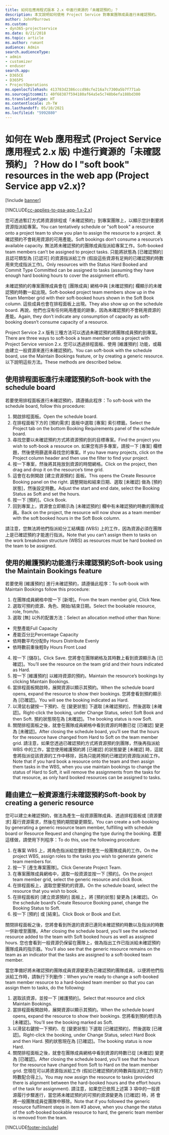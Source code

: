 ```yaml
---
title: 如何在應用程式版本 2.x 中進行資源的「未確認預約」？
description: 本文說明如何使用 Project Service 對專案團隊成員進行未確認預約。
author: JohnPBurrows
ms.custom:
- dyn365-projectservice
ms.date: 8/21/2018
ms.topic: article
ms.author: rumant
audience: Admin
search.audienceType:
- admin
- customizer
- enduser
search.app:
- D365CE
- D365PS
- ProjectOperations
ms.openlocfilehash: 413783d2386cccd98cfe216a7c7300a5b7f771ab
ms.sourcegitcommit: 40f68387f594180af64a5e5c748b6efa188bd300
ms.translationtype: HT
ms.contentlocale: zh-TW
ms.lasthandoff: 05/10/2021
ms.locfileid: "5992880"
---
```

# <a name="how-do-i-soft-book-resources-in-the-web-app-project-service-app-v2x"></a><span data-ttu-id="532e7-103">如何在 Web 應用程式 (Project Service 應用程式 2.x 版) 中進行資源的「未確認預約」？</span><span class="sxs-lookup"><span data-stu-id="532e7-103">How do I "soft book" resources in the web app (Project Service app v2.x)?</span></span>

[!include [banner](../includes/psa-now-project-operations.md)]

[!INCLUDE[cc-applies-to-psa-app-1.x-2.x](../includes/cc-applies-to-psa-app-1x-2x.md)]

<span data-ttu-id="532e7-104">您可透過暫訂方式將資源排程或「未確認預約」到專案團隊上，以顯示您計劃要將資源指派給專案。</span><span class="sxs-lookup"><span data-stu-id="532e7-104">You can tentatively schedule or "soft book" a resource onto a project team to show you plan to assign the resource to a project.</span></span> <span data-ttu-id="532e7-105">未確認預約不會耗用資源的可用產能。</span><span class="sxs-lookup"><span data-stu-id="532e7-105">Soft bookings don’t consume a resource’s available capacity.</span></span> <span data-ttu-id="532e7-106">無法將未確認預約的團隊成員指派給專案工作。</span><span class="sxs-lookup"><span data-stu-id="532e7-106">Soft-booked team members can’t be assigned to project tasks.</span></span> <span data-ttu-id="532e7-107">只能將狀態為 [已確認預約] 且認可類型為 [已認可] 的資源指派給工作 (假設這些資源有足夠的已確認預約時數用來完成指派工作)。</span><span class="sxs-lookup"><span data-stu-id="532e7-107">Only resources with the Status Hard Booked and Commit Type Committed can be assigned to tasks (assuming they have enough hard booking hours to cover the assignment effort).</span></span>

<span data-ttu-id="532e7-108">未確認預約的專案團隊成員會在 [團隊成員] 網格中與 [未確認預約] 欄顯示的未確認預約時數一起出現。</span><span class="sxs-lookup"><span data-stu-id="532e7-108">Soft-booked project team members show up in the Team Member grid with their soft-booked hours shown in the Soft Book column.</span></span> <span data-ttu-id="532e7-109">這些成員也會在排程面板上出現。</span><span class="sxs-lookup"><span data-stu-id="532e7-109">They also show up on the schedule board.</span></span> <span data-ttu-id="532e7-110">再說，他們也沒有任何耗用產能的跡象，因為未確認預約不會耗用資源的產能。</span><span class="sxs-lookup"><span data-stu-id="532e7-110">Again, they don’t indicate any consumption of capacity as soft-booking doesn’t consume capacity of a resource.</span></span>

<span data-ttu-id="532e7-111">Project Service 2.x 版有三種方法可以透過未確認預約將團隊成員預約到專案。</span><span class="sxs-lookup"><span data-stu-id="532e7-111">There are three ways to soft-book a team member onto a project with Project Service version 2.x.</span></span> <span data-ttu-id="532e7-112">您可以透過排程面板、使用 [維護預約] 功能，或藉由建立一般資源來進行未確認預約。</span><span class="sxs-lookup"><span data-stu-id="532e7-112">You can soft-book with the schedule board, use the Maintain Bookings feature, or by creating a generic resource.</span></span> <span data-ttu-id="532e7-113">以下說明這些方法。</span><span class="sxs-lookup"><span data-stu-id="532e7-113">These methods are described below.</span></span>

## <a name="soft-book-with-the-schedule-board"></a><span data-ttu-id="532e7-114">使用排程面板進行未確認預約</span><span class="sxs-lookup"><span data-stu-id="532e7-114">Soft-book with the schedule board</span></span>

<span data-ttu-id="532e7-115">若要使用排程面板進行未確認預約，請遵循此程序：</span><span class="sxs-lookup"><span data-stu-id="532e7-115">To soft-book with the schedule board, follow this procedure:</span></span> 
1. <span data-ttu-id="532e7-116">開啟排程面板。</span><span class="sxs-lookup"><span data-stu-id="532e7-116">Open the schedule board.</span></span>
2. <span data-ttu-id="532e7-117">在排程面板下方的 [預約需求] 面板中選取 [專案] 索引標籤。</span><span class="sxs-lookup"><span data-stu-id="532e7-117">Select the Project tab on the bottom Booking Requirements panel of the schedule board.</span></span>
3. <span data-ttu-id="532e7-118">尋找您要以未確認預約方式將資源預約到的目標專案。</span><span class="sxs-lookup"><span data-stu-id="532e7-118">Find the project you wish to soft-book a resource on.</span></span> <span data-ttu-id="532e7-119">如果您有許多專案，請按一下 [專案] 欄標題，然後使用篩選來尋找您的專案。</span><span class="sxs-lookup"><span data-stu-id="532e7-119">If you have many projects, click on the Project column header and then use the filter to find your project.</span></span>
4. <span data-ttu-id="532e7-120">按一下專案，然後將其拖放到資源的時間網格。</span><span class="sxs-lookup"><span data-stu-id="532e7-120">Click on the project, then drag and drop it on the resource’s time grid.</span></span>
5. <span data-ttu-id="532e7-121">這會在右側開啟 [建立資源預約] 面板。</span><span class="sxs-lookup"><span data-stu-id="532e7-121">This opens the Create Resource Booking panel on the right.</span></span> <span data-ttu-id="532e7-122">調整開始和結束日期、選取 [未確認] 做為 [預約狀態]，然後設定時數。</span><span class="sxs-lookup"><span data-stu-id="532e7-122">Adjust the start and end date, select the Booking Status as Soft and set the hours.</span></span> 
6. <span data-ttu-id="532e7-123">按一下 [預約]。</span><span class="sxs-lookup"><span data-stu-id="532e7-123">Click Book.</span></span>
7. <span data-ttu-id="532e7-124">回到專案上，資源會立即顯示為 [未確認預約] 欄中有未確認預約時數的團隊成員。</span><span class="sxs-lookup"><span data-stu-id="532e7-124">Back on the project, the resource will now show as a team member with the soft booked hours in the Soft Book column.</span></span>

<span data-ttu-id="532e7-125">請注意，您無法將他們指派給分工結構圖 (WBS) 上的工作，因為資源必須在團隊上是已確認預約才能進行指派。</span><span class="sxs-lookup"><span data-stu-id="532e7-125">Note that you can’t assign them to tasks on the work breakdown structure (WBS) as resources must be hard booked on the team to be assigned.</span></span>

## <a name="soft-book-using-the-maintain-bookings-feature"></a><span data-ttu-id="532e7-126">使用的維護預約功能進行未確認預約</span><span class="sxs-lookup"><span data-stu-id="532e7-126">Soft-book using the Maintain Bookings feature</span></span>

<span data-ttu-id="532e7-127">若要使用 [維護預約] 進行未確認預約，請遵循此程序：</span><span class="sxs-lookup"><span data-stu-id="532e7-127">To soft-book with Maintain Bookings follow this procedure:</span></span>
1. <span data-ttu-id="532e7-128">在團隊成員網格中按一下 [新增]。</span><span class="sxs-lookup"><span data-stu-id="532e7-128">From the team member grid, Click New.</span></span>
2. <span data-ttu-id="532e7-129">選取可預約資源、角色、開始/結束日期。</span><span class="sxs-lookup"><span data-stu-id="532e7-129">Select the bookable resource, role, from/to.</span></span>
3. <span data-ttu-id="532e7-130">選取 [無] 以外的配置方法：</span><span class="sxs-lookup"><span data-stu-id="532e7-130">Select an allocation method other than None:</span></span>
- <span data-ttu-id="532e7-131">完整產能</span><span class="sxs-lookup"><span data-stu-id="532e7-131">Full Capacity</span></span>
- <span data-ttu-id="532e7-132">產能百分比</span><span class="sxs-lookup"><span data-stu-id="532e7-132">Percentage Capacity</span></span>
- <span data-ttu-id="532e7-133">依時數平均分配</span><span class="sxs-lookup"><span data-stu-id="532e7-133">By Hours Distribute Evenly</span></span>
- <span data-ttu-id="532e7-134">依時數前重後輕</span><span class="sxs-lookup"><span data-stu-id="532e7-134">By Hours Front Load</span></span>
4. <span data-ttu-id="532e7-135">按一下 [儲存]。</span><span class="sxs-lookup"><span data-stu-id="532e7-135">Click Save.</span></span> <span data-ttu-id="532e7-136">您將會在團隊網格及其時數上看到資源顯示為 [已確認]。</span><span class="sxs-lookup"><span data-stu-id="532e7-136">You’ll see the resource on the team grid and their hours indicated as Hard.</span></span>
5. <span data-ttu-id="532e7-137">按一下 [維護預約] 以維持資源的預約。</span><span class="sxs-lookup"><span data-stu-id="532e7-137">Maintain the resource’s bookings by clicking Maintain Bookings.</span></span>
6. <span data-ttu-id="532e7-138">當排程面板開啟時，展開資源以顯示其預約。</span><span class="sxs-lookup"><span data-stu-id="532e7-138">When the schedule board opens, expand the resource to show their bookings.</span></span> <span data-ttu-id="532e7-139">您將會看到預約顯示為 [已確認]。</span><span class="sxs-lookup"><span data-stu-id="532e7-139">You will see the booking indicated as Hard.</span></span>
7. <span data-ttu-id="532e7-140">以滑鼠右鍵按一下預約、在 [變更狀態] 下選取 [未確認預約]，然後選取 [未確認]。</span><span class="sxs-lookup"><span data-stu-id="532e7-140">Right-click the booking, under Change Status, select Soft Book and then Soft.</span></span> <span data-ttu-id="532e7-141">預約狀態現在為 [未確認]。</span><span class="sxs-lookup"><span data-stu-id="532e7-141">The booking status is now Soft.</span></span>
8. <span data-ttu-id="532e7-142">關閉排程面板之後，就會在團隊成員網格中看到資源的時數已從 [已確認] 變更為 [未確認]。</span><span class="sxs-lookup"><span data-stu-id="532e7-142">After closing the schedule board, you’ll see that the hours for the resource have changed from Hard to Soft on the team member grid.</span></span>
<span data-ttu-id="532e7-143">請注意，如果您透過已確認預約方式將資源預約到團隊，然後再指派給 WBS 中的工作，當您使用維護預約將 [已確認] 的狀態變更 [未確認] 時，這就會將指派從該資源的工作中移除，因為只能將預約已確認的資源指派給工作。</span><span class="sxs-lookup"><span data-stu-id="532e7-143">Note that if you hard book a resource onto the team and then assign them tasks in the WBS, when you use maintain bookings to change the status of Hard to Soft, it will remove the assignments from the tasks for that resource, as only hard booked resources can be assigned to tasks.</span></span>

## <a name="soft-book-by-creating-a-generic-resource"></a><span data-ttu-id="532e7-144">藉由建立一般資源進行未確認預約</span><span class="sxs-lookup"><span data-stu-id="532e7-144">Soft-book by creating a generic resource</span></span>

<span data-ttu-id="532e7-145">您可以建立未確認預約，做法為產生一般資源團隊成員、透過排程面板或 [資源要求] 履行資源需求，然後在預約期間變更類型。</span><span class="sxs-lookup"><span data-stu-id="532e7-145">You can create a soft-booking by generating a generic resource team member, fulfilling with schedule board or Resource Request and changing the type during the booking.</span></span>
<span data-ttu-id="532e7-146">若要這樣做，請使用下列程序：</span><span class="sxs-lookup"><span data-stu-id="532e7-146">To do this, use the following procedure:</span></span>

1. <span data-ttu-id="532e7-147">在專案 WBS 上，將角色指派給您要針對產生一般團隊成員的工作。</span><span class="sxs-lookup"><span data-stu-id="532e7-147">On the project WBS, assign roles to the tasks you wish to generate generic team members for.</span></span>
2. <span data-ttu-id="532e7-148">按一下 [產生專案團隊]。</span><span class="sxs-lookup"><span data-stu-id="532e7-148">Click Generate Project Team.</span></span>
3. <span data-ttu-id="532e7-149">在專案團隊成員網格中，選取一般資源並按一下 [預約]。</span><span class="sxs-lookup"><span data-stu-id="532e7-149">On the project team member grid, select the generic resource and click Book.</span></span>
4. <span data-ttu-id="532e7-150">在排程面板上，選取您要預約的資源。</span><span class="sxs-lookup"><span data-stu-id="532e7-150">On the schedule board, select the resource that you wish to book.</span></span>
5. <span data-ttu-id="532e7-151">在排程面板的 [建立資源預約] 面板上，將 [預約狀態] 變更為 [未確認]。</span><span class="sxs-lookup"><span data-stu-id="532e7-151">On the schedule board’s Create Resource Booking panel, change the Booking Status to Soft.</span></span>
6. <span data-ttu-id="532e7-152">按一下 [預約] 或 [結束]。</span><span class="sxs-lookup"><span data-stu-id="532e7-152">Click Book or Book and Exit.</span></span>

<span data-ttu-id="532e7-153">關閉排程面板之後，您將會看到所選的資源已連同未確認預約時數以及指派的時數一併新增至團隊。</span><span class="sxs-lookup"><span data-stu-id="532e7-153">After closing the schedule board, you’ll see the selected resource added to the team with Soft booked hours as well as assigned hours.</span></span> <span data-ttu-id="532e7-154">您也會看到一般資源仍保留在團隊上，做為指出工作已指派給未確認預約團隊成員的指示器。</span><span class="sxs-lookup"><span data-stu-id="532e7-154">You’ll also see that the generic resource remains on the team as an indicator that the tasks are assigned to a soft-booked team member.</span></span>

<span data-ttu-id="532e7-155">當您準備好將未確認預約團隊成員資源變更為已確認預約團隊成員，以便將他們指派給工作時，請執行下列動作：</span><span class="sxs-lookup"><span data-stu-id="532e7-155">When you’re ready to change a soft-booked team member resource to a hard-booked team member so that you can assign them to tasks, do the following:</span></span>

1. <span data-ttu-id="532e7-156">選取該資源，並按一下 [維護預約]。</span><span class="sxs-lookup"><span data-stu-id="532e7-156">Select that resource and click Maintain Bookings.</span></span>
2. <span data-ttu-id="532e7-157">當排程面板開啟時，展開資源以顯示其預約。</span><span class="sxs-lookup"><span data-stu-id="532e7-157">When the schedule board opens, expand the resource to show their bookings.</span></span> <span data-ttu-id="532e7-158">您將看到預約標示為 [未確認]。</span><span class="sxs-lookup"><span data-stu-id="532e7-158">You’ll see the booking marked as Soft.</span></span>
3. <span data-ttu-id="532e7-159">以滑鼠右鍵按一下預約、在 [變更狀態] 下選取 [已確認預約]，然後選取 [已確認]。</span><span class="sxs-lookup"><span data-stu-id="532e7-159">Right-click the booking, under Change Status, select Hard Book and then Hard.</span></span> <span data-ttu-id="532e7-160">預約狀態現在為 [已確認]。</span><span class="sxs-lookup"><span data-stu-id="532e7-160">The booking status is now Hard.</span></span>
4. <span data-ttu-id="532e7-161">關閉排程面板之後，就會在團隊成員網格中看到資源的時數已從 [未確認] 變更為 [已確認]。</span><span class="sxs-lookup"><span data-stu-id="532e7-161">After closing the schedule board, you’ll see that the hours for the resource have changed from Soft to Hard on the team member grid.</span></span> <span data-ttu-id="532e7-162">您現在可以將資源指派給工作 (假如已確認預約的時數與指派的工作努力時數配合得上)。</span><span class="sxs-lookup"><span data-stu-id="532e7-162">You may now assign the resource to tasks (provided there is alignment between the hard-booked hours and the effort hours of the task for assignment).</span></span> <span data-ttu-id="532e7-163">請注意，如果您已依照上述第 3 項中的一般資源履行步驟進行，當您將未確認預約的可預約資源變更為 [已確認] 時，將 會將一般團隊成員從團隊中移除。</span><span class="sxs-lookup"><span data-stu-id="532e7-163">Note that if you followed the generic resource fulfilment steps in item #3 above, when you change the status of the soft-booked bookable resource to hard, the generic team member is removed from the team.</span></span>


[!INCLUDE[footer-include](../includes/footer-banner.md)]
